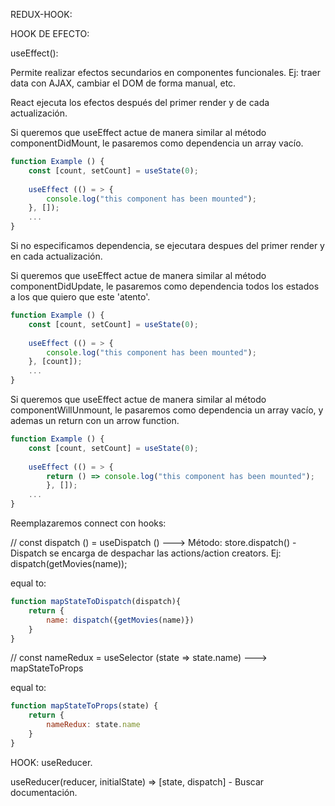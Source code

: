 REDUX-HOOK:

HOOK DE EFECTO: 

useEffect():

Permite realizar efectos secundarios en componentes funcionales. Ej: traer data con AJAX, 
cambiar el DOM de forma manual, etc.

React ejecuta los efectos después del primer render y de cada actualización.

Si queremos que useEffect actue de manera similar al método componentDidMount, le pasaremos
como dependencia un array vacío. 


``` javascript
function Example () {
    const [count, setCount] = useState(0);
    
    useEffect (() = > {
        console.log("this component has been mounted");
    }, []);
    ...
} 
``` 
Si no especificamos dependencia, se ejecutara despues del primer render y en cada actualización. 

Si queremos que useEffect actue de manera similar al método componentDidUpdate, le pasaremos
como dependencia todos los estados a los que quiero que este 'atento'. 

``` javascript
function Example () {
    const [count, setCount] = useState(0);
    
    useEffect (() = > {
        console.log("this component has been mounted");
    }, [count]);
    ...
} 
``` 
Si queremos que useEffect actue de manera similar al método componentWillUnmount, le pasaremos
como dependencia un array vacío, y ademas un return con un arrow function.

``` javascript
function Example () {
    const [count, setCount] = useState(0);
    
    useEffect (() = > {
        return () => console.log("this component has been mounted");
        }, []);
    ...
} 
``` 

Reemplazaremos connect con hooks: 

// const dispatch () = useDispatch () ---> Método: store.dispatch() - Dispatch se encarga de despachar las actions/action creators.
Ej: dispatch(getMovies(name));

equal to:
``` javascript
function mapStateToDispatch(dispatch){
    return {
        name: dispatch({getMovies(name)})
    }
} 
``` 

// const nameRedux = useSelector (state => state.name) ---> mapStateToProps

equal to:
``` javascript
function mapStateToProps(state) {
    return {
        nameRedux: state.name
    }
}
``` 

HOOK: useReducer.

useReducer(reducer, initialState) => [state, dispatch] - Buscar documentación. 

